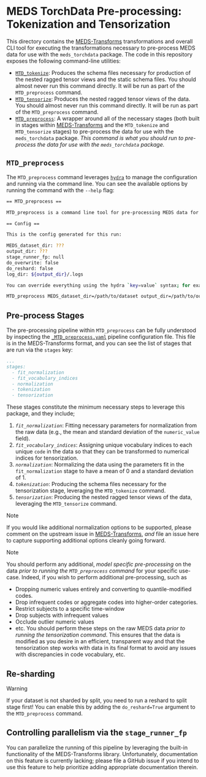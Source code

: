 # MEDS TorchData Pre-processing: Tokenization and Tensorization

This directory contains the [MEDS-Transforms](https://meds-transforms.readthedocs.io/en/stable/)
transformations and overall CLI tool for executing the transformations necessary to pre-process MEDS data for
use with the `meds_torchdata` package. The code in this repository exposes the following command-line
utilities:

- [`MTD_tokenize`](tokenization.py): Produces the schema files necessary for production of the nested ragged
    tensor views and the static schema files. You should almost never run this command directly. It will be
    run as part of the `MTD_preprocess` command.
- [`MTD_tensorize`](tensorization.py): Produces the nested ragged tensor views of the data. You should
    almost never run this command directly. It will be run as part of the `MTD_preprocess` command.
- [`MTD_preprocess`](__main__.py): A wrapper around all of the necessary stages (both built in stages within
    [MEDS-Transforms](https://meds-transforms.readthedocs.io/en/stable/) and the `MTD_tokenize` and
    `MTD_tensorize` stages) to pre-process the data for use with the `meds_torchdata` package. _This command is
    what you should run to pre-process the data for use with the `meds_torchdata` package._

## `MTD_preprocess`

The `MTD_preprocess` command leverages [`hydra`](https://hydra.cc/) to manage the configuration and running
via the command line. You can see the available options by running the command with the `--help` flag:

```bash
== MTD_preprocess ==

MTD_preprocess is a command line tool for pre-processing MEDS data for use with meds_torchdata.

== Config ==

This is the config generated for this run:

MEDS_dataset_dir: ???
output_dir: ???
stage_runner_fp: null
do_overwrite: false
do_reshard: false
log_dir: ${output_dir}/.logs

You can override everything using the hydra `key=value` syntax; for example:

MTD_preprocess MEDS_dataset_dir=/path/to/dataset output_dir=/path/to/output do_overwrite=True
```

## Pre-process Stages

The pre-processing pipeline within `MTD_preprocess` can be fully understood by inspecting the
[`_MTD_preprocess.yaml`](configs/_MTD_preprocess.yaml) pipeline configuration file. This file is in the
MEDS-Transforms format, and you can see the list of stages that are run via the `stages` key:

```yaml
...
stages:
  - fit_normalization
  - fit_vocabulary_indices
  - normalization
  - tokenization
  - tensorization
```

These stages constitute the minimum necessary steps to leverage this package, and they include;

1. _`fit_normalization`_: Fitting necessary parameters for normalization from the raw data (e.g., the mean and
    standard deviation of the `numeric_value` field).
2. _`fit_vocabulary_indices`_: Assigning unique vocabulary indices to each unique `code` in the data so that
    they can be transformed to numerical indices for tensorization.
3. _`normalization`_: Normalizing the data using the parameters fit in the `fit_normalization` stage to have a
    mean of 0 and a standard deviation of 1.
4. _`tokenization`_: Producing the schema files necessary for the tensorization stage, leveraging the
    `MTD_tokenize` command.
5. _`tensorization`_: Producing the nested ragged tensor views of the data, leveraging the `MTD_tensorize`
    command.

> [!NOTE]
> If you would like additional normalization options to be supported, please comment on the upstream issue in
> [MEDS-Transforms](https://github.com/mmcdermott/MEDS_transforms/issues/177), _and_ file an issue here to
> capture supporting additional options cleanly going forward.

> [!NOTE]
> You should perform any additional, _model specific pre-processing_ on the data _prior to running the
> `MTD_preprocess` command_ for your specific use-case. Indeed, if you wish to perform additional
> pre-processing, such as
>
> - Dropping numeric values entirely and converting to quantile-modified codes.
> - Drop infrequent codes or aggregate codes into higher-order categories.
> - Restrict subjects to a specific time-window
> - Drop subjects with infrequent values
> - Occlude outlier numeric values
> - etc.
>   You should perform these steps on the raw MEDS data _prior to running the tensorization command_. This
>   ensures that the data is modified as you desire in an efficient, transparent way and that the tensorization
>   step works with data in its final format to avoid any issues with discrepancies in code vocabulary, etc.

## Re-sharding

> [!WARNING]
> If your dataset is not sharded by split, you need to run a reshard to split stage first! You can enable this
> by adding the `do_reshard=True` argument to the `MTD_preprocess` command.

## Controlling parallelism via the `stage_runner_fp`

You can parallelize the running of this pipeline by leveraging the built-in functionality of the
MEDS-Transforms library. Unfortunately, documentation on this feature is currently lacking; please file a
GitHub issue if you intend to use this feature to help prioritize adding appropriate documentation therein.
